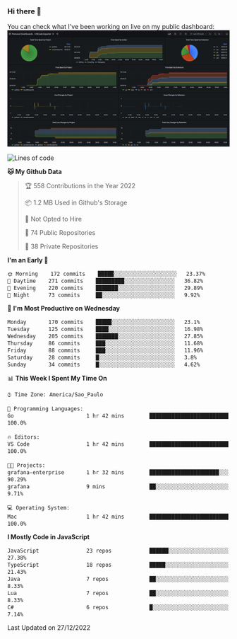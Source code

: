### Hi there 👋

<!--
**guicaulada/guicaulada** is a ✨ _special_ ✨ repository because its `README.md` (this file) appears on your GitHub profile.

Here are some ideas to get you started:

- 🔭 I’m currently working on ...
- 🌱 I’m currently learning ...
- 👯 I’m looking to collaborate on ...
- 🤔 I’m looking for help with ...
- 💬 Ask me about ...
- 📫 How to reach me: ...
- 😄 Pronouns: ...
- ⚡ Fun fact: ...
-->

You can check what I've been working on live on my public dashboard:
[![Grafana dashboard](./img/dashboard.png)](https://guicaulada.grafana.net/public-dashboards/e00f2ad838544b02826e8c075c05df45?orgId=1&refresh=30s)

<!--START_SECTION:waka-->
![Lines of code](https://img.shields.io/badge/From%20Hello%20World%20I%27ve%20Written-2.6%20million%20lines%20of%20code-blue)

**🐱 My Github Data** 

> 🏆 558 Contributions in the Year 2022
 > 
> 📦 1.2 MB Used in Github's Storage 
 > 
> 🚫 Not Opted to Hire
 > 
> 📜 74 Public Repositories 
 > 
> 🔑 38 Private Repositories  
 > 
**I'm an Early 🐤** 

```text
🌞 Morning    172 commits    █████░░░░░░░░░░░░░░░░░░░░   23.37% 
🌆 Daytime    271 commits    █████████░░░░░░░░░░░░░░░░   36.82% 
🌃 Evening    220 commits    ███████░░░░░░░░░░░░░░░░░░   29.89% 
🌙 Night      73 commits     ██░░░░░░░░░░░░░░░░░░░░░░░   9.92%

```
📅 **I'm Most Productive on Wednesday** 

```text
Monday       170 commits    █████░░░░░░░░░░░░░░░░░░░░   23.1% 
Tuesday      125 commits    ████░░░░░░░░░░░░░░░░░░░░░   16.98% 
Wednesday    205 commits    ███████░░░░░░░░░░░░░░░░░░   27.85% 
Thursday     86 commits     ███░░░░░░░░░░░░░░░░░░░░░░   11.68% 
Friday       88 commits     ███░░░░░░░░░░░░░░░░░░░░░░   11.96% 
Saturday     28 commits     █░░░░░░░░░░░░░░░░░░░░░░░░   3.8% 
Sunday       34 commits     █░░░░░░░░░░░░░░░░░░░░░░░░   4.62%

```


📊 **This Week I Spent My Time On** 

```text
⌚︎ Time Zone: America/Sao_Paulo

💬 Programming Languages: 
Go                       1 hr 42 mins        █████████████████████████   100.0%

🔥 Editors: 
VS Code                  1 hr 42 mins        █████████████████████████   100.0%

🐱‍💻 Projects: 
grafana-enterprise       1 hr 32 mins        ██████████████████████░░░   90.29% 
grafana                  9 mins              ██░░░░░░░░░░░░░░░░░░░░░░░   9.71%

💻 Operating System: 
Mac                      1 hr 42 mins        █████████████████████████   100.0%

```

**I Mostly Code in JavaScript** 

```text
JavaScript               23 repos            ██████░░░░░░░░░░░░░░░░░░░   27.38% 
TypeScript               18 repos            █████░░░░░░░░░░░░░░░░░░░░   21.43% 
Java                     7 repos             ██░░░░░░░░░░░░░░░░░░░░░░░   8.33% 
Lua                      7 repos             ██░░░░░░░░░░░░░░░░░░░░░░░   8.33% 
C#                       6 repos             █░░░░░░░░░░░░░░░░░░░░░░░░   7.14%

```



 Last Updated on 27/12/2022
<!--END_SECTION:waka-->
